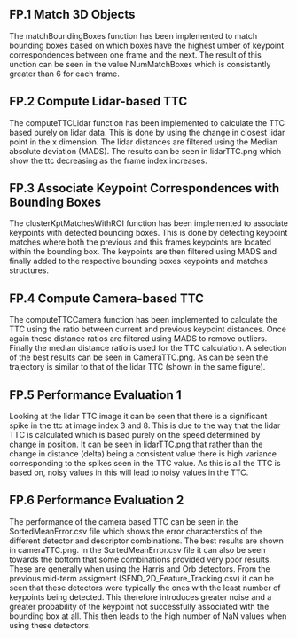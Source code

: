 ## FP.1 Match 3D Objects
The matchBoundingBoxes function has been implemented to match bounding boxes based on which boxes have the highest umber of keypoint correspondences between one frame and the next. The result of this unction can be seen in the value NumMatchBoxes which is consistantly greater than 6 for each frame.

## FP.2 Compute Lidar-based TTC
The computeTTCLidar function has been implemented to calculate the TTC based purely on lidar data. This is done by using the change in closest lidar point in the x dimension. The lidar distances are filtered using the Median absolute deviation (MADS). The results can be seen in lidarTTC.png which show the ttc decreasing as the frame index increases.

## FP.3 Associate Keypoint Correspondences with Bounding Boxes
The clusterKptMatchesWithROI function has been implemented to associate keypoints with detected bounding boxes. This is done by detecting keypoint matches where both the previous and this frames keypoints are located within the bounding box. The keypoints are then filtered using MADS and finally added to the respective bounding boxes keypoints and matches structures.

## FP.4 Compute Camera-based TTC
The computeTTCCamera function has been implemented to calculate the TTC using the ratio between current and previous keypoint distances. Once again these distance ratios are filtered using MADS to remove outliers. Finally the median distance ratio is used for the TTC calculation. A selection of the best results can be seen in CameraTTC.png. As can be seen the trajectory is similar to that of the lidar TTC (shown in the same figure).

## FP.5 Performance Evaluation 1
Looking at the lidar TTC image it can be seen that there is a significant spike in the ttc at image index 3 and 8. This is due to the way that the lidar TTC is calculated which is based purely on the speed determined by change in position. It can be seen in lidarTTC.png that rather than the change in distance (delta) being a consistent value there is high variance corresponding to the spikes seen in the TTC value. As this is all the TTC is based on, noisy values in this will lead to noisy values in the TTC.

## FP.6 Performance Evaluation 2
The performance of the camera based TTC can be seen in the SortedMeanError.csv file which shows the error characterstics of the different detector and descriptor combinations. The best results are shown in cameraTTC.png. In the SortedMeanError.csv file it can also be seen towards the bottom that some combinations provided very poor results. These are generally when using the Harris and Orb detectors. From the previous mid-term assigment (SFND_2D_Feature_Tracking.csv) it can be seen that these detectors were typically the ones with the least number of keypoints being detected. This therefore introduces greater noise and a greater probability of the keypoint not successfully associated with the bounding box at all. This then leads to the high number of NaN values when using these detectors.